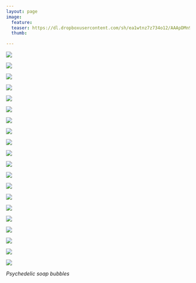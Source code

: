 ```yaml
---
layout: page
image:
  feature:
  teaser: https://dl.dropboxusercontent.com/sh/ea1wtnz7z734o12/AAApDMn9SflS9k6hH1xolYGZa/abstraktit-muut/1/DS47709_-245px.jpg
  thumb:

---
```


[![](https://dl.dropboxusercontent.com/sh/ea1wtnz7z734o12/AAC6Jmo3992aVwVFOAif07Sia/abstraktit-muut/1/DS47593_-800px.jpg)](https://dl.dropboxusercontent.com/sh/ea1wtnz7z734o12/AABNgEGtyUm9pgx3Lb3-fB8ra/abstraktit-muut/1/DS47593_.jpg)

[![](https://dl.dropboxusercontent.com/sh/ea1wtnz7z734o12/AACk-mKBQHPaErRZo1iqvw35a/abstraktit-muut/1/DS47593_3-800px.jpg)](https://dl.dropboxusercontent.com/sh/ea1wtnz7z734o12/AADfF-J3jfWrbWMvOlohXpvPa/abstraktit-muut/1/DS47593_3.jpg)

[![](https://dl.dropboxusercontent.com/sh/ea1wtnz7z734o12/AAC8cp34LJJfX3mgrhuCUkcha/abstraktit-muut/1/DS47593_4-800px.jpg)](https://dl.dropboxusercontent.com/sh/ea1wtnz7z734o12/AAATHGD9B2O6pWcI7DjTLOvOa/abstraktit-muut/1/DS47593_4.jpg)

[![](https://dl.dropboxusercontent.com/sh/ea1wtnz7z734o12/AACzwnub0l8HIa2VLQV5QTS2a/abstraktit-muut/1/DS47585_1-800px.jpg)](https://dl.dropboxusercontent.com/sh/ea1wtnz7z734o12/AABJSSUSe01FRhfRDeQ4Qtlja/abstraktit-muut/1/DS47585_1.jpg)

[![](https://dl.dropboxusercontent.com/sh/ea1wtnz7z734o12/AAANC_HnqeIAh3crUDdX-PzHa/abstraktit-muut/1/DS47591_1-800px.jpg)](https://dl.dropboxusercontent.com/sh/ea1wtnz7z734o12/AAAkT07xZjkpNb35Wf52k3q0a/abstraktit-muut/1/DS47591_1.jpg)

[![](https://dl.dropboxusercontent.com/sh/ea1wtnz7z734o12/AACJSOdqUe5XNmtvH4p1QCsOa/abstraktit-muut/1/DS47574-800px.jpg)](https://dl.dropboxusercontent.com/sh/ea1wtnz7z734o12/AAC2BfKEtRf187_AsdRg5sQNa/abstraktit-muut/1/DS47574.jpg)

[![](https://dl.dropboxusercontent.com/sh/ea1wtnz7z734o12/AAAjGW9P7nhU5C3K-kQIyKT4a/abstraktit-muut/1/DS47577_-800px.jpg)](https://dl.dropboxusercontent.com/sh/ea1wtnz7z734o12/AAAbfpixD-v9DLJOTBdhLPYka/abstraktit-muut/1/DS47577_.jpg)

[![](https://dl.dropboxusercontent.com/sh/ea1wtnz7z734o12/AAAgQ30mIiXO9cglqMPL1kGla/abstraktit-muut/1/DS47694-800px.jpg)](https://dl.dropboxusercontent.com/sh/ea1wtnz7z734o12/AADoc8xV1CDmCU_wsK7_m3ona/abstraktit-muut/1/DS47694.jpg)

[![](https://dl.dropboxusercontent.com/sh/ea1wtnz7z734o12/AADyh_W740BI-8XscNiF-mH6a/abstraktit-muut/1/DS47690_1-800px.jpg)](https://dl.dropboxusercontent.com/sh/ea1wtnz7z734o12/AABtsw6hyb75uE2Xv3RhX_Q0a/abstraktit-muut/1/DS47690_1.jpg)

[![](https://dl.dropboxusercontent.com/sh/ea1wtnz7z734o12/AAAUcUyNMbNeWq3UXxJbaWQja/abstraktit-muut/1/DS47690_2-800px.jpg)](https://dl.dropboxusercontent.com/sh/ea1wtnz7z734o12/AADT16Xx9vsS_ITA0zycltEia/abstraktit-muut/1/DS47690_2.jpg)

[![](https://dl.dropboxusercontent.com/sh/ea1wtnz7z734o12/AAAzFwig7Z_Bn7yEaIP1bFLUa/abstraktit-muut/1/DS47694_3-800px.jpg)](https://dl.dropboxusercontent.com/sh/ea1wtnz7z734o12/AAA4OthMbetz19TMVljAsUWYa/abstraktit-muut/1/DS47694_3.jpg)

[![](https://dl.dropboxusercontent.com/sh/ea1wtnz7z734o12/AACNNp1YUGqnzEVuU6l8-Ndoa/abstraktit-muut/1/DS47699_2-800px.jpg)](https://dl.dropboxusercontent.com/sh/ea1wtnz7z734o12/AAAqgYEwUBmDJ0CanVHB_lx6a/abstraktit-muut/1/DS47699_2.jpg)

[![](https://dl.dropboxusercontent.com/sh/ea1wtnz7z734o12/AAA4Z2M6BX8WeMe3SPa5XdsHa/abstraktit-muut/1/DS47699-800px.jpg)](https://dl.dropboxusercontent.com/sh/ea1wtnz7z734o12/AABj-pdp5LSJhgFHjklsweaqa/abstraktit-muut/1/DS47699.jpg)

[![](https://dl.dropboxusercontent.com/sh/ea1wtnz7z734o12/AADVVZ8a8D0WoVhJJCecu7OWa/abstraktit-muut/1/DS47701_2-800px.jpg)](https://dl.dropboxusercontent.com/sh/ea1wtnz7z734o12/AABvheaXpS9gYkJa2Dm50m3Ca/abstraktit-muut/1/DS47701_2.jpg)

[![](https://dl.dropboxusercontent.com/sh/ea1wtnz7z734o12/AAAuTWEF20jJorI1706uu0zSa/abstraktit-muut/1/DS47702_-800px.jpg)](https://dl.dropboxusercontent.com/sh/ea1wtnz7z734o12/AAAjl6G7q2emKlZQmvT1MNn_a/abstraktit-muut/1/DS47702_.jpg)

[![](https://dl.dropboxusercontent.com/sh/ea1wtnz7z734o12/AAClz-WOxJbZNS1vw9rSQjtfa/abstraktit-muut/1/DS47709_1-800px.jpg)](https://dl.dropboxusercontent.com/sh/ea1wtnz7z734o12/AAAaiu-gNDgEE4XFfLM0uea1a/abstraktit-muut/1/DS47709_1.jpg)

[![](https://dl.dropboxusercontent.com/sh/ea1wtnz7z734o12/AADbpAkKcwQq_C2EGP__KEhza/abstraktit-muut/1/DS47709-800px.jpg)](https://dl.dropboxusercontent.com/sh/ea1wtnz7z734o12/AADGvd2uTo0l_-SUqmIiIkPba/abstraktit-muut/1/DS47709.jpg)

[![](https://dl.dropboxusercontent.com/sh/ea1wtnz7z734o12/AADYHWYX_LjwZ4hCHHGWdmbta/abstraktit-muut/1/DS47703_-800px.jpg)](https://dl.dropboxusercontent.com/sh/ea1wtnz7z734o12/AACVe7kYX-eSIe8hRh6WiXu9a/abstraktit-muut/1/DS47703_.jpg)

[![](https://dl.dropboxusercontent.com/sh/ea1wtnz7z734o12/AADMtv-LAHSe9p7GNUQ_Uekfa/abstraktit-muut/1/DS47703_2-800px.jpg)](https://dl.dropboxusercontent.com/sh/ea1wtnz7z734o12/AACl7xeh5ek_DL0zFOUx4-CEa/abstraktit-muut/1/DS47703_2.jpg)

[![](https://dl.dropboxusercontent.com/sh/ea1wtnz7z734o12/AAB49QCmR6D-UwdZYKlfEP8Ca/abstraktit-muut/1/DS47703_3-800px.jpg)](https://dl.dropboxusercontent.com/sh/ea1wtnz7z734o12/AAD3XqSK-FjyyKtCZUNX7xJoa/abstraktit-muut/1/DS47703_3.jpg)

*Psychedelic soap bubbles*
